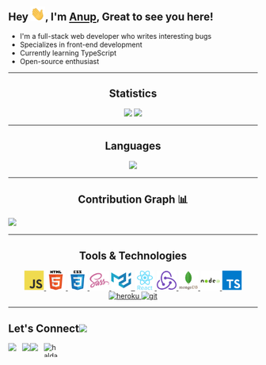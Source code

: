 ## Hey <img src="https://raw.githubusercontent.com/ABSphreak/ABSphreak/master/gifs/Hi.gif" width="29px">, I'm [Anup](https://anuphaldar.com/), Great to see you here!

  -  I'm a full-stack web developer who writes interesting bugs
  -  Specializes in front-end development
  -  Currently learning TypeScript
  -  Open-source enthusiast
<!--   <img src="https://media.giphy.com/media/dWesBcTLavkZuG35MI/giphy.gif" width="400" height="200"/> -->
  
  
---
<h2 align="center">Statistics </h2>
<p align="center">
<img width="48%" src="https://github-readme-stats.vercel.app/api?username=haldaranup&show_icons=true&theme=tokyonight" />     
 <img width="48%" src="https://github-readme-streak-stats.herokuapp.com/?user=haldaranup&show_icons=true&theme=tokyonight" />
     <p/>



     
---
<h2 align="center">Languages</h2>
<p align="center">
<img src="https://github-readme-stats.vercel.app/api/top-langs/?username=haldaranup&layout=compact&theme=tokyonight" />
    <p/>

---
<h2 align="center">Contribution Graph 📊</h2>

<img src="https://activity-graph.herokuapp.com/graph?username=haldaranup&theme=chartreuse-dark" />    
    
---
 <h2 align="center">Tools & Technologies </h2>
<p align="center"> <a href="https://developer.mozilla.org/en-US/docs/Web/JavaScript" target="_blank" rel="noreferrer"> <img src="https://raw.githubusercontent.com/devicons/devicon/master/icons/javascript/javascript-original.svg" alt="javascript" width="40" height="40"/> </a> <a href="https://www.w3.org/html/" target="_blank" rel="noreferrer"> <img src="https://raw.githubusercontent.com/devicons/devicon/master/icons/html5/html5-original-wordmark.svg" alt="html5" width="40" height="40"/> <a href="https://www.w3schools.com/css/" target="_blank" rel="noreferrer"> <img src="https://raw.githubusercontent.com/devicons/devicon/master/icons/css3/css3-original-wordmark.svg" alt="css3" width="40" height="40"/> </a> <a href="https://sass-lang.com" target="_blank" rel="noreferrer"> <img src="https://raw.githubusercontent.com/devicons/devicon/master/icons/sass/sass-original.svg" alt="sass" width="40" height="40"/> </a> <a href="https://mui.com" target="_blank" rel="noreferrer">  <img src="https://github.com/devicons/devicon/blob/master/icons/materialui/materialui-original.svg" title="Material UI" alt="Material UI" width="40" height="40"/>&nbsp; </a> <a href="https://reactjs.org/" target="_blank" rel="noreferrer"> <img src="https://raw.githubusercontent.com/devicons/devicon/master/icons/react/react-original-wordmark.svg" alt="react" width="40" height="40"/> </a> <a href="https://redux.js.org" target="_blank" rel="noreferrer"> <img src="https://raw.githubusercontent.com/devicons/devicon/master/icons/redux/redux-original.svg" alt="redux" width="40" height="40"/> </a> <a href="https://www.mongodb.com/" target="_blank" rel="noreferrer"> <img src="https://raw.githubusercontent.com/devicons/devicon/master/icons/mongodb/mongodb-original-wordmark.svg" alt="mongodb" width="40" height="40"/> </a> <a href="https://nodejs.org" target="_blank" rel="noreferrer"> <img src="https://raw.githubusercontent.com/devicons/devicon/master/icons/nodejs/nodejs-original-wordmark.svg" alt="nodejs" width="40" height="40"/> </a> <a href="https://www.typescriptlang.org/" target="_blank" rel="noreferrer"> <img src="https://raw.githubusercontent.com/devicons/devicon/master/icons/typescript/typescript-original.svg" alt="typescript" width="40" height="40"/> </a> <a href="https://heroku.com" target="_blank" rel="noreferrer"> <img src="https://www.vectorlogo.zone/logos/heroku/heroku-icon.svg" alt="heroku" width="40" height="40"/> </a> <a href="https://git-scm.com/" target="_blank" rel="noreferrer"> <img src="https://www.vectorlogo.zone/logos/git-scm/git-scm-icon.svg" alt="git" width="40" height="40"/> </a>  </p>

<!--  <a href="https://postman.com" target="_blank" rel="noreferrer"> <img src="https://www.vectorlogo.zone/logos/getpostman/getpostman-icon.svg" alt="postman" width="40" height="40"/> </a> -->
 

<!--  <a href="https://expressjs.com" target="_blank" rel="noreferrer"> <img src="https://raw.githubusercontent.com/devicons/devicon/master/icons/express/express-original-wordmark.svg" alt="express" width="40" height="40"/> </a> -->
 

<!-- <a href="https://www.figma.com/" target="_blank" rel="noreferrer"> <img src="https://www.vectorlogo.zone/logos/figma/figma-icon.svg" alt="figma" width="40" height="40"/> </a> -->




___
<h2 align="left">Let's Connect<img src="https://raw.githubusercontent.com/ShahriarShafin/ShahriarShafin/main/Assets/handshake.gif" width="70px"> </h2>
 <p>
<a href="https://www.linkedin.com/in/haldar-anup">
 <img align="left" width="28px" src="https://cdn-icons-png.flaticon.com/512/174/174857.png"  />

</a>
<a href="https://twitter.com/haldar_anup1" target="_blank">
 <img align="left" height="28px" src="https://logodownload.org/wp-content/uploads/2014/09/twitter-logo-6.png" />

</a>
<!-- 
<a href="mailto:haldaranup.github@gmail.com">
  <img align="left" width="26px" src="https://cdn-icons-png.flaticon.com/512/281/281769.png" />
</a> -->

  
  

<a href="https://www.instagram.com/haldaranup1/">
 <img align="left" width="28px" src="https://upload.wikimedia.org/wikipedia/commons/thumb/a/a5/Instagram_icon.png/1024px-Instagram_icon.png" />

</a>
  
<a href="https://medium.com/@haldaranup" target="blank">
  <img align="left" src="https://raw.githubusercontent.com/rahuldkjain/github-profile-readme-generator/master/src/images/icons/Social/medium.svg" alt="haldaranup" height="28" width="30" />
 </a>
  
<!-- <a href="https://www.leetcode.com/haldaranup" target="blank"><img align="center" src="https://raw.githubusercontent.com/rahuldkjain/github-profile-readme-generator/master/src/images/icons/Social/leet-code.svg" alt="haldaranup" height="30" width="40" display="inline" />
</a> -->
  
 </p>



 


<!-- **haldaranup/haldaranup** is a ✨ _special_ ✨ repository because its `README.md` (this file) appears on your GitHub profile.

Here are some ideas to get you started:

- 🔭 I’m currently working on ...
- 🌱 I’m currently learning ...
- 👯 I’m looking to collaborate on ...
- 🤔 I’m looking for help with ...
- 💬 Ask me about ...
- 📫 How to reach me: ...
- 😄 Pronouns: ...
- ⚡ Fun fact: ... -->

